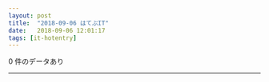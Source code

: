 ```yaml
---
layout: post
title:  "2018-09-06 はてぶIT"
date:   2018-09-06 12:01:17
tags: [it-hotentry]
---
```

0 件のデータあり

<hr>
